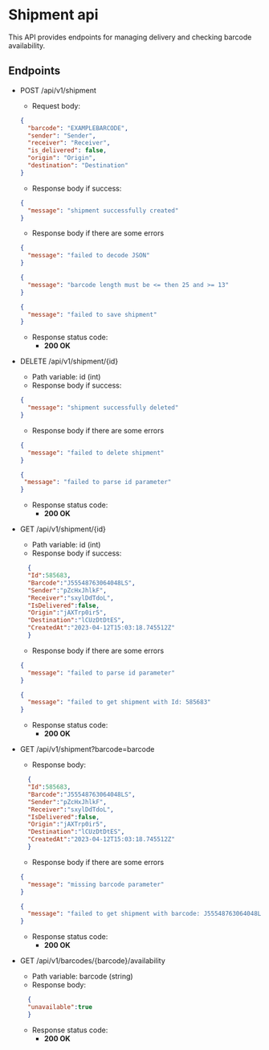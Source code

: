 # Shipment api
This API provides endpoints for managing delivery and checking barcode availability.

## Endpoints
- POST /api/v1/shipment
  * Request body:
  ```json
  {
    "barcode": "EXAMPLEBARCODE",
    "sender": "Sender",
    "receiver": "Receiver",
    "is_delivered": false,
    "origin": "Origin",
    "destination": "Destination"
  }
   ```
  * Response body if success:
  ```json
  {
    "message": "shipment successfully created"
  }
  ```
  * Response body if there are some errors
  ```json
  {
    "message": "failed to decode JSON"
  }
  ```
  ```json
  {
    "message": "barcode length must be <= then 25 and >= 13"
  }
  ```
  ```json
  {
    "message": "failed to save shipment"
  }
  ```
  * Response status code:
    - **200 OK**

- DELETE /api/v1/shipment/{id}
  * Path variable: id (int)
  * Response body if success:
  ```json
  {
    "message": "shipment successfully deleted"
  }
  ```
  * Response body if there are some errors
  ```json
  {
    "message": "failed to delete shipment"
  }
  ```
   ```json
  {
    "message": "failed to parse id parameter"
  }
  ```
  * Response status code:
    - **200 OK**
   
- GET /api/v1/shipment/{id}
  * Path variable: id (int)
  * Response body if success:
  ```json
    {
    "Id":585683,
    "Barcode":"J55548763064048LS",
    "Sender":"pZcHxJhlkF",
    "Receiver":"sxylDdTdoL",
    "IsDelivered":false,
    "Origin":"jAXTrp0ir5",
    "Destination":"lCUzDtDtES",
    "CreatedAt":"2023-04-12T15:03:18.745512Z"
    }
  ```
  * Response body if there are some errors
  ```json
  {
    "message": "failed to parse id parameter"
  }
  ```
  ```json
  {
    "message": "failed to get shipment with Id: 585683"
  }
  ```
  * Response status code:
    - **200 OK**

- GET /api/v1/shipment?barcode=barcode
  * Response body:
  ```json
    {
    "Id":585683,
    "Barcode":"J55548763064048LS",
    "Sender":"pZcHxJhlkF",
    "Receiver":"sxylDdTdoL",
    "IsDelivered":false,
    "Origin":"jAXTrp0ir5",
    "Destination":"lCUzDtDtES",
    "CreatedAt":"2023-04-12T15:03:18.745512Z"
    }
  ```
   * Response body if there are some errors
  ```json
  {
    "message": "missing barcode parameter"
  }
  ```
  ```json
  {
    "message": "failed to get shipment with barcode: J55548763064048LS"
  }
  ```
  * Response status code:
    - **200 OK**

- GET /api/v1/barcodes/{barcode}/availability
  * Path variable: barcode (string)
  * Response body:
  ```json
    {
    "unavailable":true
    }
  ```
  * Response status code:
    - **200 OK**
